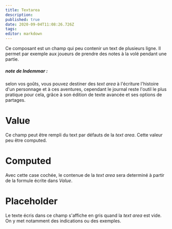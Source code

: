 ```yaml
---
title: Textarea
description: 
published: true
date: 2020-09-04T11:08:26.726Z
tags: 
editor: markdown
---
```


Ce composant est un champ qui peu contenir un text de plusieurs ligne. Il permet par exemple aux joueurs de prendre des notes à la volé pendant une partie.
##### *note de Indemmar* :
selon vos goûts, vous pouvez destiner des *text area* à l'écriture l'histoire d'un personnage et à ces aventures, cependant le journal reste l'outil le plus pratique pour cela, grâce à son édition de texte avancée et ses options de partages.

# Value
Ce champ peut être rempli du text par défauts de la *text area*. Cette valeur peu être computed.

# Computed
Avec cette case cochée, le contenue de la *text area* sera determiné à partir de la formule écrite dans *Value*.

# Placeholder
Le texte écris dans ce champ s'affiche en gris quand la *text area* est vide. On y met notamment des indications ou des exemples.
